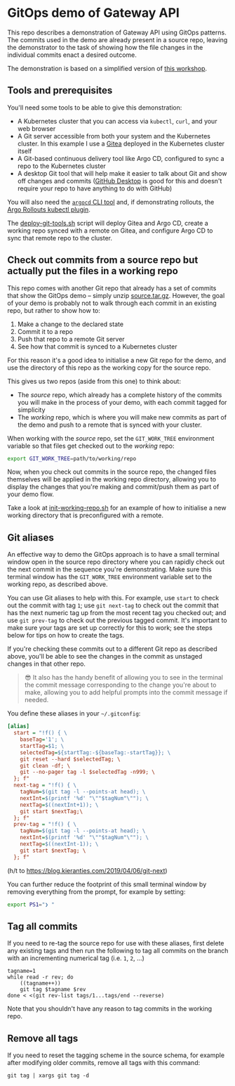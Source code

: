 # GitOps demo of Gateway API

This repo describes a demonstration of Gateway API using GitOps patterns.
The commits used in the demo are already present in a source repo, leaving the demonstrator to the task of showing how the file changes in the individual commits enact a desired outcome.

The demonstration is based on a simplified version of [this workshop](https://github.com/solo-io/workshops/tree/381cba9229dbd0c1ff132dbbdb5362c793f13dbe/gloo-gateway/1-17/enterprise/default).

## Tools and prerequisites

You'll need some tools to be able to give this demonstration:

* A Kubernetes cluster that you can access via `kubectl`, `curl`, and your web browser
* A Git server accessible from both your system and the Kubernetes cluster. In this example I use a [Gitea](https://gitea.com) deployed in the Kubernetes cluster itself
* A Git-based continuous delivery tool like Argo CD, configured to sync a repo to the Kubernetes cluster
* A desktop Git tool that will help make it easier to talk about Git and show off changes and commits ([GitHub Desktop](https://desktop.github.com/download/) is good for this and doesn't require your repo to have anything to do with GitHub)

You will also need the [`argocd` CLI tool](https://argo-cd.readthedocs.io/en/stable/cli_installation/) and, if demonstrating rollouts, the [Argo Rollouts kubectl plugin](https://argo-rollouts.readthedocs.io/en/stable/installation/#kubectl-plugin-installation).

The [deploy-git-tools.sh](/deploy-git-tools.sh) script will deploy Gitea and Argo CD, create a working repo synced with a remote on Gitea, and configure Argo CD to sync that remote repo to the cluster.

## Check out commits from a source repo but actually put the files in a working repo

This repo comes with another Git repo that already has a set of commits that show the GitOps demo – simply unzip [source.tar.gz](/source.tar.gz?raw=1).
However, the goal of your demo is probably not to walk through each commit in an existing repo, but rather to show how to:

1. Make a change to the declared state
1. Commit it to a repo
1. Push that repo to a remote Git server
1. See how that commit is synced to a Kubernetes cluster

For this reason it's a good idea to initialise a new Git repo for the demo, and use the directory of this repo as the working copy for the source repo.

This gives us two repos (aside from this one) to think about:

* The _source_ repo, which already has a complete history of the commits you will make in the process of your demo, with each commit tagged for simplicity
* The _working_ repo, which is where you will make new commits as part of the demo and push to a remote that is synced with your cluster.

When working with the _source_ repo, set the `GIT_WORK_TREE` environment variable so that files get checked out to the _working_ repo:

```bash
export GIT_WORK_TREE=path/to/working/repo
```

Now, when you check out commits in the source repo, the changed files themselves will be applied in the working repo directory, allowing you to display the changes that you're making and commit/push them as part of your demo flow.

Take a look at [init-working-repo.sh](/init-working-repo.sh) for an example of how to initialise a new working directory that is preconfigured with a remote.

## Git aliases

An effective way to demo the GitOps approach is to have a small terminal window open in the source repo directory where you can rapidly check out the next commit in the sequence you're demonstrating.
Make sure this terminal window has the `GIT_WORK_TREE` environment variable set to the working repo, as described above.

You can use Git aliases to help with this.
For example, use `start` to check out the commit with tag `1`; use `git next-tag` to check out the commit that has the next numeric tag up from the most recent tag you checked out; and use `git prev-tag` to check out the previous tagged commit.
It's important to make sure your tags are set up correctly for this to work; see the steps below for tips on how to create the tags.

If you're checking these commits out to a different Git repo as described above, you'll be able to see the changes in the commit as unstaged changes in that other repo.

> :sunglasses: It also has the handy benefit of allowing you to see in the terminal the commit message corresponding to the change you're about to make, allowing you to add helpful prompts into the commit message if needed.

You define these aliases in your `~/.gitconfig`:

```ini
[alias]
  start = "!f() { \
    baseTag='1'; \
    startTag=$1; \
    selectedTag=${startTag:-${baseTag:-startTag}}; \
    git reset --hard $selectedTag; \
    git clean -df; \
    git --no-pager tag -l $selectedTag -n999; \
  }; f"
  next-tag = "!f() { \
    tagNum=$(git tag -l --points-at head); \
    nextInt=$(printf '%d' "\""$tagNum"\""); \
    nextTag=$((nextInt+1)); \
    git start $nextTag;\
  }; f"
  prev-tag = "!f() { \
    tagNum=$(git tag -l --points-at head); \
    nextInt=$(printf '%d' "\""$tagNum"\""); \
    nextTag=$((nextInt-1)); \
    git start $nextTag; \
  }; f"
```

(h/t to <https://blog.kieranties.com/2019/04/06/git-next>)

You can further reduce the footprint of this small terminal window by removing everything from the prompt, for example by setting:

```bash
export PS1="❯ "
```

## Tag all commits

If you need to re-tag the source repo for use with these aliases, first delete any existing tags and then run the following to tag all commits on the branch with an incrementing numerical tag (i.e. `1`, `2`, ...)

```shell
tagname=1
while read -r rev; do
    ((tagname++))
    git tag $tagname $rev
done < <(git rev-list tags/1...tags/end --reverse)
```

Note that you shouldn't have any reason to tag commits in the working repo.

## Remove all tags

If you need to reset the tagging scheme in the source schema, for example after modifying older commits, remove all tags with this command:

```shell
git tag | xargs git tag -d
```
